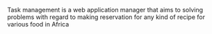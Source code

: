 Task management is a web application manager that aims to solving problems with regard to making reservation for any kind of recipe for various food in Africa
